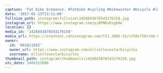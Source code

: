 ```yaml
---
caption: 'Fat bike bromance. #fatbike #cycling #bikewinter #bicycle #lovestarfactoryteam'
date: '2017-01-13T13:11:06'
fullsize_path: instagram\fullsize\1426843878543176158.jpg
instagram_url: https://www.instagram.com/p/BPNKvKigbHe
location: {}
media_id: '1426843878543176158'
media_url: https://scontent.cdninstagram.com/t51.2885-15/s750x750/sh0.08/e35/16110594_706938409482196_799300393107456000_n.jpg?ig_cache_key=MTQyNjg0Mzg3ODU0MzE3NjE1OA%3D%3D.2
owner:
  id: '661611562'
  owner_url: https://www.instagram.com/elliotlovestarbicycles
  username: elliotlovestarbicycles
thumbnail_path: instagram\thumbnails\1426843878543176158.jpg
utc_date: 1484313066
---
```

